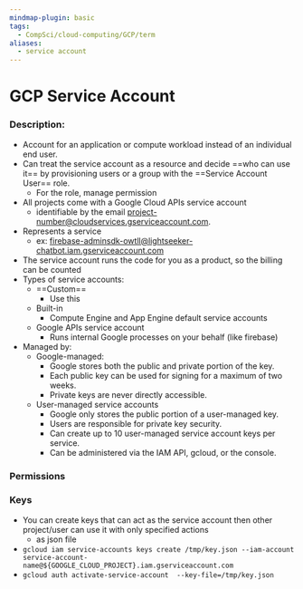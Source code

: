 ```yaml
---
mindmap-plugin: basic
tags:
  - CompSci/cloud-computing/GCP/term
aliases:
  - service account
---
```

# GCP Service Account
### Description:
- Account for an application or compute workload instead of an individual end user.
- Can treat the service account as a resource and decide ==who can use it== by provisioning users or a group with the ==Service Account User== role.
	- For the role, manage permission
- All projects come with a Google Cloud APIs service account
	- identifiable by the email project-number@cloudservices.gserviceaccount.com.
- Represents a service
	- ex: firebase-adminsdk-owtll@lightseeker-chatbot.iam.gserviceaccount.com
- The service account runs the code for you as a product, so the billing can be counted
- Types of service accounts:
	-  ==Custom==
		- Use this
	- ﻿﻿Built-in
		- ﻿﻿Compute Engine and App Engine default service accounts
	- ﻿Google APIs service account
		- ﻿﻿Runs internal Google processes on your behalf (like firebase)
- Managed by:
	- Google-managed:
		- Google stores both the public and private portion of the key.
		- ﻿﻿Each public key can be used for signing for a maximum of two weeks.
		- ﻿﻿Private keys are never directly accessible.
	- User-managed service accounts
		- Google only stores the public portion of a user-managed key.
		- ﻿﻿Users are responsible for private key security.
		- ﻿﻿Can create up to 10 user-managed service account keys per service.  
		- Can be administered via the IAM API, gcloud, or the console.
### Permissions
### Keys
- You can create keys that can act as the service account then other project/user can use it with only specified actions
	- as json file
- `gcloud iam service-accounts keys create /tmp/key.json --iam-account service-account-name@${GOOGLE_CLOUD_PROJECT}.iam.gserviceaccount.com`
- `gcloud auth activate-service-account  --key-file=/tmp/key.json`